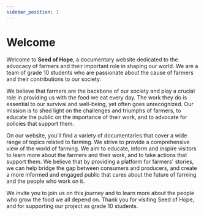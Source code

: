 ```yaml
---
sidebar_position: 1
---
```


# Welcome

Welcome to **Seed of Hope**, a documentary website dedicated to the advocacy of farmers and their important role in shaping our world. We are a team of grade 10 students who are passionate about the cause of farmers and their contributions to our society.

We believe that farmers are the backbone of our society and play a crucial role in providing us with the food we eat every day. The work they do is essential to our survival and well-being, yet often goes unrecognized. Our mission is to shed light on the challenges and triumphs of farmers, to educate the public on the importance of their work, and to advocate for policies that support them.

On our website, you'll find a variety of documentaries that cover a wide range of topics related to farming. We strive to provide a comprehensive view of the world of farming. We aim to educate, inform and inspire visitors to learn more about the farmers and their work, and to take actions that support them. We believe that by providing a platform for farmers' stories, we can help bridge the gap between consumers and producers, and create a more informed and engaged public that cares about the future of farming and the people who work on it.

We invite you to join us on this journey and to learn more about the people who grow the food we all depend on. Thank you for visiting Seed of Hope, and for supporting our project as grade 10 students.